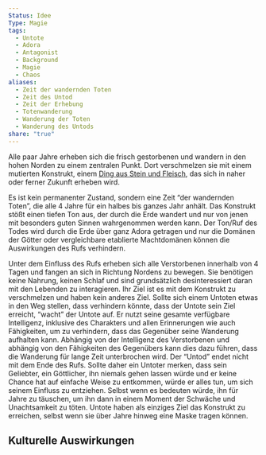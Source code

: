 ```yaml
---
Status: Idee
Type: Magie
tags:
  - Untote
  - Adora
  - Antagonist
  - Background
  - Magie
  - Chaos
aliases:
  - Zeit der wandernden Toten
  - Zeit des Untod
  - Zeit der Erhebung
  - Totenwanderung
  - Wanderung der Toten
  - Wanderung des Untods
share: "true"
---
```

Alle paar Jahre erheben sich die frisch gestorbenen und wandern in den hohen Norden zu einem zentralen Punkt. Dort verschmelzen sie mit einem mutierten Konstrukt, einem [Ding aus Stein und Fleisch](../../Kreaturen/Mutanten/Ding%20aus%20Stein%20und%20Fleisch.md), das sich in naher oder ferner Zukunft erheben wird. 

Es ist kein permanenter Zustand, sondern eine Zeit “der wandernden Toten”, die alle 4 Jahre für ein halbes bis ganzes Jahr anhält. Das Konstrukt stößt einen tiefen Ton aus, der durch die Erde wandert und nur von jenen mit besonders guten Sinnen wahrgenommen werden kann. Der Ton/Ruf des Todes wird durch die Erde über ganz Adora getragen und nur die Domänen der Götter oder vergleichbare etablierte Machtdomänen können die Auswirkungen des Rufs verhindern. 

Unter dem Einfluss des Rufs erheben sich alle Verstorbenen innerhalb von 4 Tagen und fangen an sich in Richtung Nordens zu bewegen. Sie benötigen keine Nahrung, keinen Schlaf und sind grundsätzlich desinteressiert daran mit den Lebenden zu interagieren. Ihr Ziel ist es mit dem Konstrukt zu verschmelzen und haben kein anderes Ziel. 
Sollte sich einem Untoten etwas in den Weg stellen, dass verhindern könnte, dass der Untote sein Ziel erreicht, “wacht” der Untote auf. Er nutzt seine gesamte verfügbare Intelligenz, inklusive des Charakters und allen Erinnerungen wie auch Fähigkeiten, um zu verhindern, dass das Gegenüber seine Wanderung aufhalten kann. 
Abhängig von der Intelligenz des Verstorbenen und abhängig von den Fähigkeiten des Gegenübers kann dies dazu führen, dass die Wanderung für lange Zeit unterbrochen wird. Der “Untod” endet nicht mit dem Ende des Rufs. Sollte daher ein Untoter merken, dass sein Geliebter, ein Göttlicher, ihn niemals gehen lassen würde und er keine Chance hat auf einfache Weise zu entkommen, würde er alles tun, um sich seinem Einfluss zu entziehen. Selbst wenn es bedeuten würde, ihn für Jahre zu täuschen, um ihn dann in einem Moment der Schwäche und Unachtsamkeit zu töten. 
Untote haben als einziges Ziel das Konstrukt zu erreichen, selbst wenn sie über Jahre hinweg eine Maske tragen können. 


## Kulturelle Auswirkungen



